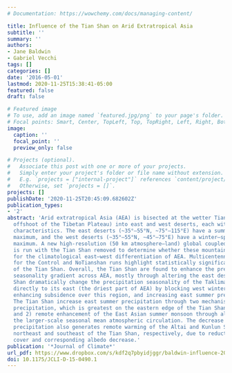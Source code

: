 ```yaml
---
# Documentation: https://wowchemy.com/docs/managing-content/

title: Influence of the Tian Shan on Arid Extratropical Asia
subtitle: ''
summary: ''
authors:
- Jane Baldwin
- Gabriel Vecchi
tags: []
categories: []
date: '2016-05-01'
lastmod: 2020-11-25T15:38:41-05:00
featured: false
draft: false

# Featured image
# To use, add an image named `featured.jpg/png` to your page's folder.
# Focal points: Smart, Center, TopLeft, Top, TopRight, Left, Right, BottomLeft, Bottom, BottomRight.
image:
  caption: ''
  focal_point: ''
  preview_only: false

# Projects (optional).
#   Associate this post with one or more of your projects.
#   Simply enter your project's folder or file name without extension.
#   E.g. `projects = ["internal-project"]` references `content/project/deep-learning/index.md`.
#   Otherwise, set `projects = []`.
projects: []
publishDate: '2020-11-25T20:45:09.682602Z'
publication_types:
- '2'
abstract: 'Arid extratropical Asia (AEA) is bisected at the wetter Tian Shan (a northern
  offshoot of the Tibetan Plateau) into east and west deserts, each with unique climatological
  characteristics. The east deserts (~35°–55°N, ~75°–115°E) have a summer precipitation
  maximum, and the west deserts (~35°–55°N, ~45°–75°E) have a winter–spring precipitation
  maximum. A new high-resolution (50 km atmosphere–land) global coupled climate model
  is run with the Tian Shan removed to determine whether these mountains are responsible
  for the climatological east–west differentiation of AEA. Multicentennial simulations
  for the Control and NoTianshan runs highlight statistically significant effects
  of the Tian Shan. Overall, the Tian Shan are found to enhance the precipitation
  seasonality gradient across AEA, mostly through altering the east deserts. The Tian
  Shan dramatically change the precipitation seasonality of the Taklimakan Desert
  directly to its east (the driest part of AEA) by blocking west winter precipitation,
  enhancing subsidence over this region, and increasing east summer precipitation.
  The Tian Shan increase east summer precipitation through two mechanisms: 1) orographic
  precipitation, which is greatest on the eastern edge of the Tian Shan in summer,
  and 2) remote enhancement of the East Asian summer monsoon through alteration of
  the larger-scale seasonal mean atmospheric circulation. The decrease in east winter
  precipitation also generates remote warming of the Altai and Kunlun Shan, mountains
  northeast and southeast of the Tian Shan, respectively, due to reduction of snow
  cover and corresponding albedo decrease.'
publication: '*Journal of Climate*'
url_pdf: https://www.dropbox.com/s/kdf2q7pbyidjggr/baldwin-influence-2016.pdf?dl=0
doi: 10.1175/JCLI-D-15-0490.1
---
```

